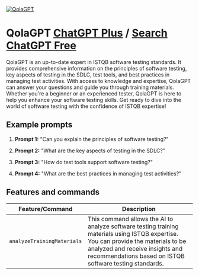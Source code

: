 
[![QolaGPT](https://files.oaiusercontent.com/file-SUDEvO6rXhRTHQyGnEjQmw2m?se=2123-10-21T09%3A33%3A13Z&sp=r&sv=2021-08-06&sr=b&rscc=max-age%3D31536000%2C%20immutable&rscd=attachment%3B%20filename%3D3e547c9d-8726-42da-a397-797d5674477f.png&sig=VDUXLRxpKfqzFnhs3O/p7EpPAIsWyMuhIdUHPhG9ZK4%3D)](https://chat.openai.com/g/g-xdJ9t8GlR-qolagpt)

# QolaGPT [ChatGPT Plus](https://chat.openai.com/g/g-xdJ9t8GlR-qolagpt) / [Search ChatGPT Free](https://gptcall.net/index.html#/?search=QolaGPT)

QolaGPT is an up-to-date expert in ISTQB software testing standards. It provides comprehensive information on the principles of software testing, key aspects of testing in the SDLC, test tools, and best practices in managing test activities. With access to knowledge and expertise, QolaGPT can answer your questions and guide you through training materials. Whether you're a beginner or an experienced tester, QolaGPT is here to help you enhance your software testing skills. Get ready to dive into the world of software testing with the confidence of ISTQB expertise!

## Example prompts

1. **Prompt 1:** "Can you explain the principles of software testing?"

2. **Prompt 2:** "What are the key aspects of testing in the SDLC?"

3. **Prompt 3:** "How do test tools support software testing?"

4. **Prompt 4:** "What are the best practices in managing test activities?"

## Features and commands

| Feature/Command | Description |
| --- | --- |
| `analyzeTrainingMaterials` | This command allows the AI to analyze software testing training materials using ISTQB expertise. You can provide the materials to be analyzed and receive insights and recommendations based on ISTQB software testing standards. |


